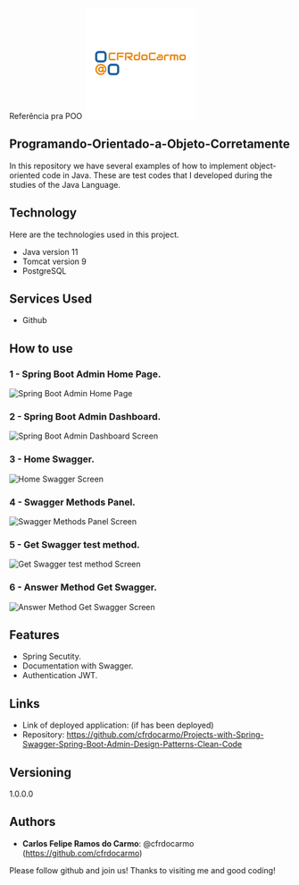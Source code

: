 
Referência pra POO
![Logo of the project](https://github.com/cfrdocarmo/Programando-Orientado-a-Objeto-Corretamente/blob/main/readme_imagens/5b69922dd2b845f283d0892e499afe46.png)
 
## Programando-Orientado-a-Objeto-Corretamente
 

In this repository we have several examples of how to implement object-oriented code in Java. These are test codes that I developed during the studies of the Java Language.
 
 
## Technology 
 
Here are the technologies used in this project.
 
* Java version  11
* Tomcat version 9
* PostgreSQL
 
 
## Services Used
 
* Github

 
## How to use
 
### 1 - Spring Boot Admin Home Page.
![Spring Boot Admin Home Page](https://github.com/cfrdocarmo/Projects-with-Spring-Swagger-Spring-Boot-Admin-Design-Patterns-Clean-Code./blob/main/readme_imagens/paginaInicialSpringBootAdmin.png)

### 2 - Spring Boot Admin Dashboard.
![Spring Boot Admin Dashboard Screen](https://github.com/cfrdocarmo/Projects-with-Spring-Swagger-Spring-Boot-Admin-Design-Patterns-Clean-Code./blob/main/readme_imagens/paginaInicialDaAplicacao.png)

### 3 - Home Swagger.

![Home Swagger Screen](https://github.com/cfrdocarmo/Projects-with-Spring-Swagger-Spring-Boot-Admin-Design-Patterns-Clean-Code./blob/main/readme_imagens/ScreenshotSwaggerInitial.png)
 
### 4 - Swagger Methods Panel.

![Swagger Methods Panel Screen](https://github.com/cfrdocarmo/Projects-with-Spring-Swagger-Spring-Boot-Admin-Design-Patterns-Clean-Code./blob/main/readme_imagens/ScreenshotSwaggerMethodsGet.png)

### 5 - Get Swagger test method.

![Get Swagger test method Screen](https://github.com/cfrdocarmo/Projects-with-Spring-Swagger-Spring-Boot-Admin-Design-Patterns-Clean-Code./blob/main/readme_imagens/ScreenshotSwaggerTestGet.png)

### 6 - Answer Method Get Swagger.

![Answer Method Get Swagger Screen](https://github.com/cfrdocarmo/Projects-with-Spring-Swagger-Spring-Boot-Admin-Design-Patterns-Clean-Code./blob/main/readme_imagens/ScreenshotSwaggerResponseTestGet.png)

 
 
## Features
 
  - Spring Secutity.
  - Documentation with Swagger.
  - Authentication JWT.
 
 
## Links
 
  - Link of deployed application: (if has been deployed)
  - Repository: https://github.com/cfrdocarmo/Projects-with-Spring-Swagger-Spring-Boot-Admin-Design-Patterns-Clean-Code
   
 
 
## Versioning
 
1.0.0.0
 
 
## Authors
 
* **Carlos Felipe Ramos do Carmo**: @cfrdocarmo (https://github.com/cfrdocarmo)
 
 
Please follow github and join us!
Thanks to visiting me and good coding!
